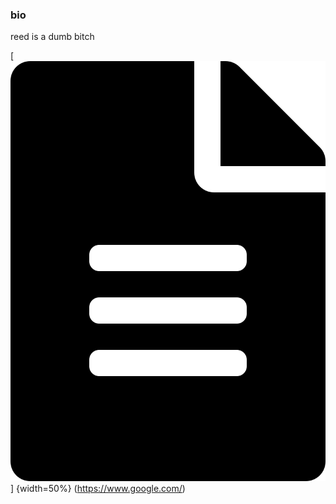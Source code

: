 ### bio
reed is a dumb bitch 

[![button](/photos/file-alt-solid.svg)] {width=50%} (https://www.google.com/)
